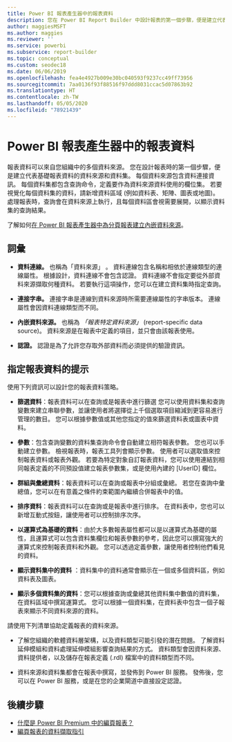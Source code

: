 ```yaml
---
title: Power BI 報表產生器中的報表資料
description: 您在 Power BI Report Builder 中設計報表的第一個步驟，便是建立代表基礎報表資料的資料來源和資料集。
author: maggiesMSFT
ms.author: maggies
ms.reviewer: ''
ms.service: powerbi
ms.subservice: report-builder
ms.topic: conceptual
ms.custom: seodec18
ms.date: 06/06/2019
ms.openlocfilehash: fea4e4927b009e30bc040593f9237cc49ff73956
ms.sourcegitcommit: 7aa0136f93f88516f97ddd8031ccac5d07863b92
ms.translationtype: HT
ms.contentlocale: zh-TW
ms.lasthandoff: 05/05/2020
ms.locfileid: "78921439"
---
```

# <a name="report-data-in-power-bi-report-builder"></a>Power BI 報表產生器中的報表資料

報表資料可以來自您組織中的多個資料來源。 您在設計報表時的第一個步驟，便是建立代表基礎報表資料的資料來源和資料集。 每個資料來源包含資料連接資訊。 每個資料集都包含查詢命令，定義要作為資料來源資料使用的欄位集。 若要視覺化每個資料集的資料，請新增資料區域 (例如資料表、矩陣、圖表或地圖)。 處理報表時，查詢會在資料來源上執行，且每個資料區會視需要展開，以顯示資料集的查詢結果。  

了解如何[在 Power BI 報表產生器中為分頁報表建立內嵌資料來源](paginated-reports-embedded-data-source.md)。


##  <a name="terms"></a><a name="BkMk_ReportDataTerms"></a> 詞彙  
  
- **資料連線。** 也稱為「資料來源」  。 資料連線包含名稱和相依於連線類型的連線屬性。 根據設計，資料連線不會包含認證。 資料連線不會指定要從外部資料來源擷取何種資料。 若要執行這項操作，您可以在建立資料集時指定查詢。  
  
- **連接字串。** 連接字串是連線到資料來源時所需要連線屬性的字串版本。 連線屬性會因資料連線類型而不同。  
  
- **內嵌資料來源。** 也稱為 *「報表特定資料來源」* (report-specific data source)。 資料來源是在報表中定義的項目，並只會由該報表使用。  
  
- **認證。** 認證是為了允許您存取外部資料而必須提供的驗證資訊。  
  
##  <a name="tips-for-specifying-report-data"></a><a name="BkMk_ReportDataTips"></a> 指定報表資料的提示

 使用下列資訊可以設計您的報表資料策略。  
  
- **篩選資料**：報表資料可以在查詢或是報表中進行篩選 您可以使用資料集和查詢變數來建立串聯參數，並讓使用者將選擇從上千個選取項目縮減到更容易進行管理的數目。 您可以根據參數值或其他您指定的值來篩選資料表或圖表中資料。  
  
- **參數**：包含查詢變數的資料集查詢命令會自動建立相符報表參數。 您也可以手動建立參數。 檢視報表時，報表工具列會顯示參數。 使用者可以選取值來控制報表資料或報表外觀。 若要為特定對象自訂報表資料，您可以使用連結到相同報表定義的不同預設值建立報表參數集，或是使用內建的 [UserID]  欄位。 
  
- **群組與彙總資料**：報表資料可以在查詢或報表中分組或彙總。 若您在查詢中彙總值，您可以在有意義之條件約束範圍內繼續合併報表中的值。  
  
- **排序資料**：報表資料可以在查詢或是報表中進行排序。 在資料表中，您也可以新增互動式按鈕，讓使用者可以控制排序次序。  
  
- **以運算式為基礎的資料**：由於大多數報表屬性都可以是以運算式為基礎的屬性，且運算式可以包含資料集欄位和報表參數的參考，因此您可以撰寫強大的運算式來控制報表資料和外觀。 您可以透過定義參數，讓使用者控制他們看見的資料。  
  
- **顯示資料集中的資料** ：資料集中的資料通常會顯示在一個或多個資料區，例如資料表及圖表。  
  
- **顯示多個資料集的資料**：您可以根據查詢或彙總其他資料集中數值的資料集，在資料區域中撰寫運算式。 您可以根據一個資料集，在資料表中包含一個子報表來顯示不同資料來源的資料。  
  
 請使用下列清單協助定義報表的資料來源。  
  
- 了解您組織的軟體資料層架構，以及資料類型可能引發的潛在問題。 了解資料延伸模組和資料處理延伸模組影響查詢結果的方式。 資料類型會因資料來源、資料提供者，以及儲存在報表定義 (.rdl) 檔案中的資料類型而不同。  
  
- 資料來源和資料集都會在報表中撰寫，並發佈到 Power BI 服務。 發佈後，您可以在 Power BI 服務，或是在您的企業閘道中直接設定認證。 

## <a name="next-steps"></a>後續步驟

- [什麼是 Power BI Premium 中的編頁報表？](paginated-reports-report-builder-power-bi.md)  
- [編頁報表的資料擷取指引](../guidance/report-paginated-data-retrieval.md)
